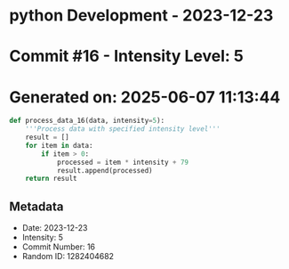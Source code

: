 ﻿# python Development - 2023-12-23
# Commit #16 - Intensity Level: 5
# Generated on: 2025-06-07 11:13:44
```python
def process_data_16(data, intensity=5):
    '''Process data with specified intensity level'''
    result = []
    for item in data:
        if item > 0:
            processed = item * intensity + 79
            result.append(processed)
    return result
```
## Metadata
- Date: 2023-12-23
- Intensity: 5
- Commit Number: 16
- Random ID: 1282404682
